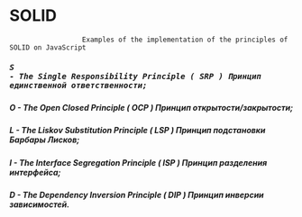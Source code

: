 #                                                 SOLID
                      Examples of the implementation of the principles of SOLID on JavaScript

##### <pre>S - *The Single Responsibility Principle*   ( SRP )  Принцип единственной ответственности;</pre>  

##### O - *The Open Closed Principle*             ( OCP )  Принцип открытости/закрытости;

##### L - *The Liskov Substitution Principle*     ( LSP )  Принцип подстановки Барбары Лисков;

##### I - *The Interface Segregation Principle*   ( ISP )  Принцип разделения интерфейса;

##### D - *The Dependency Inversion Principle*    ( DIP )  Принцип инверсии зависимостей.
